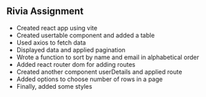 ## Rivia Assignment

* Created react app using vite
* Created usertable component and added a table
* Used axios to fetch data
* Displayed data and applied pagination
* Wrote a function to sort by name and email in alphabetical order
* Added react router dom for adding routes
* Created another component userDetails and applied route
* Added options to choose number of rows in a page
* Finally, added some styles